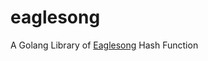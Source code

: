 # eaglesong

A Golang Library of [Eaglesong](https://github.com/nervosnetwork/rfcs/blob/master/rfcs/0010-eaglesong/0010-eaglesong.md) Hash Function
